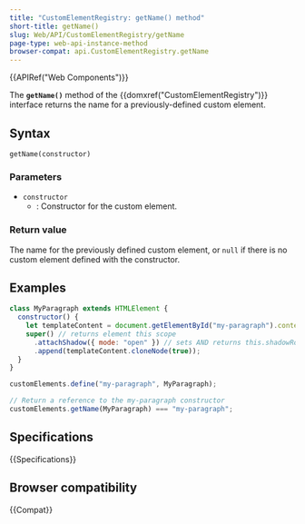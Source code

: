 ```yaml
---
title: "CustomElementRegistry: getName() method"
short-title: getName()
slug: Web/API/CustomElementRegistry/getName
page-type: web-api-instance-method
browser-compat: api.CustomElementRegistry.getName
---
```


{{APIRef("Web Components")}}

The **`getName()`** method of the
{{domxref("CustomElementRegistry")}} interface returns the name for a
previously-defined custom element.

## Syntax

```js-nolint
getName(constructor)
```

### Parameters

- `constructor`
  - : Constructor for the custom element.

### Return value

The name for the previously defined custom element, or `null` if there is no custom element defined with the constructor.

## Examples

```js
class MyParagraph extends HTMLElement {
  constructor() {
    let templateContent = document.getElementById("my-paragraph").content;
    super() // returns element this scope
      .attachShadow({ mode: "open" }) // sets AND returns this.shadowRoot
      .append(templateContent.cloneNode(true));
  }
}

customElements.define("my-paragraph", MyParagraph);

// Return a reference to the my-paragraph constructor
customElements.getName(MyParagraph) === "my-paragraph";
```

## Specifications

{{Specifications}}

## Browser compatibility

{{Compat}}
